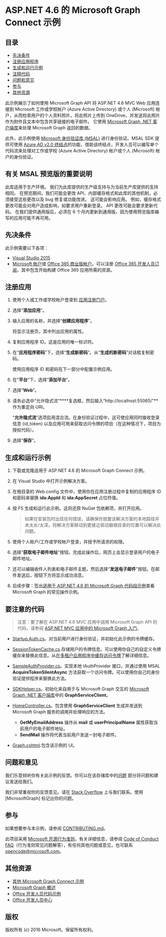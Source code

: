 # <a name="microsoft-graph-connect-sample-for-aspnet-46"></a>ASP.NET 4.6 的 Microsoft Graph Connect 示例

## <a name="table-of-contents"></a>目录

* [先决条件](#prerequisites)
* [注册应用程序](#register-the-application)
* [生成和运行示例](#build-and-run-the-sample)
* [注释代码](#code-of-note)
* [问题和意见](#questions-and-comments)
* [参与](#contributing)
* [其他资源](#additional-resources)

此示例展示了如何使用 Microsoft Graph API 将 ASP.NET 4.6 MVC Web 应用连接到 Microsoft 工作或学校帐户 (Azure Active Directory) 或个人 (Microsoft) 帐户，从而检索用户的个人资料照片，将此照片上传到 OneDrive，并发送将此照片作为附件且文本中包含共享链接的电子邮件。 它使用 [Microsoft Graph .NET 客户端库](https://github.com/microsoftgraph/msgraph-sdk-dotnet)来处理 Microsoft Graph 返回的数据。 

此外，此示例使用 [Microsoft 身份验证库 (MSAL)](https://www.nuget.org/packages/Microsoft.Identity.Client/) 进行身份验证。MSAL SDK 提供可使用 [Azure AD v2.0 终结点](https://azure.microsoft.com/en-us/documentation/articles/active-directory-appmodel-v2-overview)的功能，借助该终结点，开发人员可以编写单个代码流来处理对工作或学校 (Azure Active Directory) 帐户或个人 (Microsoft) 帐户的身份验证。

## <a name="important-note-about-the-msal-preview"></a>有关 MSAL 预览版的重要说明

此库适用于生产环境。 我们为此库提供的生产级支持与为当前生产库提供的支持相同。 在预览期间，我们可能会更改 API、内部缓存格式和此库的其他机制，必须接受这些更改以及 bug 修复或功能改进。 这可能会影响应用。 例如，缓存格式更改可能会对用户造成影响，如要求用户重新登录。 API 更改可能会要求更新代码。 在我们提供通用版后，必须在 6 个月内更新到通用版，因为使用预览版库编写的应用可能不再可用。

## <a name="prerequisites"></a>先决条件

此示例需要以下各项：  

  * [Visual Studio 2015](https://www.visualstudio.com/en-us/downloads) 
  * [Microsoft 帐户](https://www.outlook.com)或 [Office 365 商业版帐户](https://msdn.microsoft.com/en-us/office/office365/howto/setup-development-environment#bk_Office365Account)。可以注册 [Office 365 开发人员订阅](https://msdn.microsoft.com/en-us/office/office365/howto/setup-development-environment#bk_Office365Account)，其中包含开始构建 Office 365 应用所需的资源。

## <a name="register-the-application"></a>注册应用

1. 使用个人或工作或学校帐户登录到 [应用注册门户](https://apps.dev.microsoft.com/)。

2. 选择“**添加应用**”。

3. 输入应用的名称，并选择“**创建应用程序**”。 
    
   将显示注册页，其中列出应用的属性。

4. 复制应用程序 ID。这是应用的唯一标识符。 

5. 在“**应用程序密码**”下，选择“**生成新密码**”。从“**生成的新密码**”对话框复制密码。

   使用应用程序 ID 和密码在下一部分中配置示例应用。 

6. 在“**平台**”下，选择“**添加平台**”。

7. 选择“**Web**”。

8. 请务必选中“允许隐式流”****复选框，然后输入“http://localhost:55065/”**作为重定向 URI。 

   “**允许隐式流**”选项启用混合流。在身份验证过程中，这可使应用同时接收登录信息 (id_token) 以及应用可用来获取访问令牌的项目（在这种情况下，项目为授权代码）。

9. 选择“**保存**”。

## <a name="build-and-run-the-sample"></a>生成和运行示例

1. 下载或克隆适用于 ASP.NET 4.6 的 Microsoft Graph Connect 示例。

2. 在 Visual Studio 中打开示例解决方案。

3. 在根目录的 Web.config 文件中，使用你在应用注册过程中复制的应用程序 ID 和密码来替换 **ida:AppId** 和 **ida:AppSecret** 占位符值。

4. 按 F5 生成和运行此示例。这将还原 NuGet 包依赖项，并打开应用。

   >如果在安装包时出现任何错误，请确保你放置该解决方案的本地路径并未太长/太深。将解决方案移动到更接近驱动器根目录的位置可以解决此问题。

5. 使用个人帐户/工作或学校帐户登录，并授予所请求的权限。

6. 选择“**获取电子邮件地址**”按钮。完成此操作后，网页上会显示登录用户的电子邮件地址。

7. 还可以编辑收件人列表和电子邮件主题，然后选择“**发送电子邮件**”按钮。在邮件发送后，按钮下方将显示成功消息。

8. 后续步骤：签出[适用于 ASP.NET 4.6 的 Microsoft Graph 代码段示例](https://github.com/microsoftgraph/aspnet-snippets-sample)查看 Microsoft Graph 的常见操作示例。

## <a name="code-of-note"></a>要注意的代码

> 注意：要了解在 ASP.NET 4.6 MVC 应用中调用 Microsoft Graph API 的代码，请参阅 [ASP.NET MVC 应用中的 Microsoft Graph 入门](https://graph.microsoft.io/en-us/docs/platform/aspnetmvc)。

- [Startup.Auth.cs](/Microsoft%20Graph%20SDK%20ASPNET%20Connect/Microsoft%20Graph%20SDK%20ASPNET%20Connect/App_Start/Startup.Auth.cs)。对当前用户进行身份验证，并初始化此示例的令牌缓存。

- [SessionTokenCache.cs](/Microsoft%20Graph%20SDK%20ASPNET%20Connect/Microsoft%20Graph%20SDK%20ASPNET%20Connect/TokenStorage/SessionTokenCache.cs).存储用户的令牌信息。可以使用你自己的自定义令牌缓存来替换此信息。从[在多租户应用程序中缓存访问令牌](https://azure.microsoft.com/en-us/documentation/articles/guidance-multitenant-identity-token-cache/)了解详细信息。

- [SampleAuthProvider.cs](/Microsoft%20Graph%20SDK%20ASPNET%20Connect/Microsoft%20Graph%20SDK%20ASPNET%20Connect/Helpers/SampleAuthProvider.cs)。实现本地 IAuthProvider 接口，并通过使用 MSAL **AcquireTokenSilentAsync** 方法获取一个访问令牌。可以使用你自己的身份验证提供程序来替换此方法。 

- [SDKHelper.cs](/Microsoft%20Graph%20SDK%20ASPNET%20Connect/Microsoft%20Graph%20SDK%20ASPNET%20Connect/Helpers/SDKHelper.cs)。初始化来自用于与 Microsoft Graph 交互的 [Microsoft Graph .NET 客户端库](https://github.com/microsoftgraph/msgraph-sdk-dotnet)中的 **GraphServiceClient**。

- [HomeController.cs](/Microsoft%20Graph%20SDK%20ASPNET%20Connect/Microsoft%20Graph%20SDK%20ASPNET%20Connect/Controllers/HomeController.cs)。包含使用 **GraphServiceClient** 生成并发送到 Microsoft Graph 服务的调用并处理响应的方法。
   - **GetMyEmailAddress** 操作从 **mail** 或 **userPrincipalName** 属性获取当前用户的电子邮件地址。
   - **SendMail** 操作将代表当前用户发送一封电子邮件。

- [Graph.cshtml](/Microsoft%20Graph%20SDK%20ASPNET%20Connect/Microsoft%20Graph%20SDK%20ASPNET%20Connect/Views/Home/Graph.cshtml).包含该示例的 UI。 

## <a name="questions-and-comments"></a>问题和意见

我们乐意倾听你有关此示例的反馈。你可以在该存储库中的[问题](https://github.com/microsoftgraph/aspnet-connect-sample/issues) 部分将问题和建议发送给我们。

我们非常重视你的反馈意见。请在 [Stack Overflow](http://stackoverflow.com/questions/tagged/microsoftgraph) 上与我们联系。使用 [MicrosoftGraph] 标记出你的问题。

## <a name="contributing"></a>参与 ##

如果想要参与本示例，请参阅 [CONTRIBUTING.md](CONTRIBUTING.md)。

此项目采用 [Microsoft 开源行为准则](https://opensource.microsoft.com/codeofconduct/)。有关详细信息，请参阅 [Code of Conduct FAQ](https://opensource.microsoft.com/codeofconduct/faq/)（行为准则常见问题解答），有任何其他问题或意见，也可联系 [opencode@microsoft.com](mailto:opencode@microsoft.com)。

## <a name="additional-resources"></a>其他资源

- [其他 Microsoft Graph Connect 示例](https://github.com/MicrosoftGraph?utf8=%E2%9C%93&query=-Connect)
- [Microsoft Graph 概述](http://graph.microsoft.io)
- [Office 开发人员代码示例](http://dev.office.com/code-samples)
- [Office 开发人员中心](http://dev.office.com/)

## <a name="copyright"></a>版权
版权所有 (c) 2016 Microsoft。保留所有权利。



